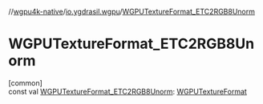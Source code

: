 //[wgpu4k-native](../../index.md)/[io.ygdrasil.wgpu](index.md)/[WGPUTextureFormat_ETC2RGB8Unorm](-w-g-p-u-texture-format_-e-t-c2-r-g-b8-unorm.md)

# WGPUTextureFormat_ETC2RGB8Unorm

[common]\
const val [WGPUTextureFormat_ETC2RGB8Unorm](-w-g-p-u-texture-format_-e-t-c2-r-g-b8-unorm.md): [WGPUTextureFormat](-w-g-p-u-texture-format/index.md)